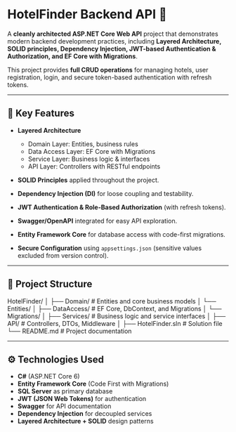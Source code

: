 # HotelFinder Backend API 🏨

A **cleanly architected ASP.NET Core Web API** project that demonstrates modern backend development practices, including **Layered Architecture, SOLID principles, Dependency Injection, JWT-based Authentication & Authorization, and EF Core with Migrations**.  

This project provides **full CRUD operations** for managing hotels, user registration, login, and secure token-based authentication with refresh tokens.

---

## 🔑 Key Features

- **Layered Architecture**  
  - Domain Layer: Entities, business rules  
  - Data Access Layer: EF Core with Migrations  
  - Service Layer: Business logic & interfaces  
  - API Layer: Controllers with RESTful endpoints  

- **SOLID Principles** applied throughout the project.  
- **Dependency Injection (DI)** for loose coupling and testability.  
- **JWT Authentication & Role-Based Authorization** (with refresh tokens).  
- **Swagger/OpenAPI** integrated for easy API exploration.  
- **Entity Framework Core** for database access with code-first migrations.  
- **Secure Configuration** using `appsettings.json` (sensitive values excluded from version control).  

---

## 📂 Project Structure
HotelFinder/
│
├── Domain/ # Entities and core business models
│ └── Entities/
│
├── DataAccess/ # EF Core, DbContext, and Migrations
│ └── Migrations/
│
├── Services/ # Business logic and service interfaces
│
├── API/ # Controllers, DTOs, Middleware
│
├── HotelFinder.sln # Solution file
└── README.md # Project documentation



---

## ⚙️ Technologies Used

- **C#** (ASP.NET Core 6)
- **Entity Framework Core** (Code First with Migrations)
- **SQL Server** as primary database
- **JWT (JSON Web Tokens)** for authentication
- **Swagger** for API documentation
- **Dependency Injection** for decoupled services
- **Layered Architecture + SOLID** design patterns


